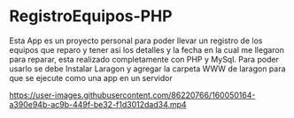 # RegistroEquipos-PHP
Esta App es un proyecto personal para poder llevar un registro de los equipos que reparo y tener asi los detalles y la fecha en la cual me llegaron para reparar, esta realizado completamente con PHP y MySql.
Para poder usarlo se debe Instalar Laragon y agregar la carpeta WWW de laragon para que se ejecute como una app en un servidor 

https://user-images.githubusercontent.com/86220766/160050164-a390e94b-ac9b-449f-be32-f1d3012dad34.mp4

